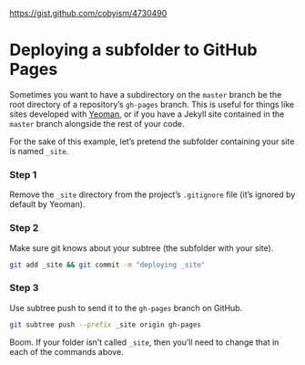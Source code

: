 https://gist.github.com/cobyism/4730490

# Deploying a subfolder to GitHub Pages

Sometimes you want to have a subdirectory on the `master` branch be the root directory of a repository’s `gh-pages` branch. This is useful for things like sites developed with [Yeoman](http://yeoman.io), or if you have a Jekyll site contained in the `master` branch alongside the rest of your code.

For the sake of this example, let’s pretend the subfolder containing your site is named `_site`.

### Step 1

Remove the `_site` directory from the project’s `.gitignore` file (it’s ignored by default by Yeoman).

### Step 2

Make sure git knows about your subtree (the subfolder with your site).

```sh
git add _site && git commit -m "deploying _site"
```

### Step 3

Use subtree push to send it to the `gh-pages` branch on GitHub.

```sh
git subtree push --prefix _site origin gh-pages
```

Boom. If your folder isn’t called `_site`, then you’ll need to change that in each of the commands above.
